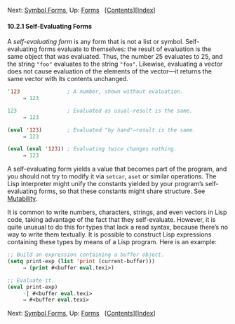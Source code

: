 

Next: [Symbol Forms](Symbol-Forms.html), Up: [Forms](Forms.html)   \[[Contents](index.html#SEC_Contents "Table of contents")]\[[Index](Index.html "Index")]

#### 10.2.1 Self-Evaluating Forms

A *self-evaluating form* is any form that is not a list or symbol. Self-evaluating forms evaluate to themselves: the result of evaluation is the same object that was evaluated. Thus, the number 25 evaluates to 25, and the string `"foo"` evaluates to the string `"foo"`. Likewise, evaluating a vector does not cause evaluation of the elements of the vector—it returns the same vector with its contents unchanged.

```lisp
'123               ; A number, shown without evaluation.
     ⇒ 123
```

```lisp
123                ; Evaluated as usual—result is the same.
     ⇒ 123
```

```lisp
(eval '123)        ; Evaluated "by hand"—result is the same.
     ⇒ 123
```

```lisp
(eval (eval '123)) ; Evaluating twice changes nothing.
     ⇒ 123
```

A self-evaluating form yields a value that becomes part of the program, and you should not try to modify it via `setcar`, `aset` or similar operations. The Lisp interpreter might unify the constants yielded by your program’s self-evaluating forms, so that these constants might share structure. See [Mutability](Mutability.html).

It is common to write numbers, characters, strings, and even vectors in Lisp code, taking advantage of the fact that they self-evaluate. However, it is quite unusual to do this for types that lack a read syntax, because there’s no way to write them textually. It is possible to construct Lisp expressions containing these types by means of a Lisp program. Here is an example:

```lisp
;; Build an expression containing a buffer object.
(setq print-exp (list 'print (current-buffer)))
     ⇒ (print #<buffer eval.texi>)
```

```lisp
;; Evaluate it.
(eval print-exp)
     -| #<buffer eval.texi>
     ⇒ #<buffer eval.texi>
```

Next: [Symbol Forms](Symbol-Forms.html), Up: [Forms](Forms.html)   \[[Contents](index.html#SEC_Contents "Table of contents")]\[[Index](Index.html "Index")]
